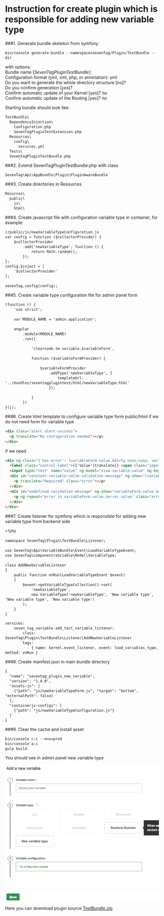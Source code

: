 # Instruction for create plugin which is responsible for adding new variable type

###1. Generate bundle skeleton from symfony

```
bin/console generate:bundle --namespace=SevenTag/Plugin/TestBundle --dir
```

with options:<br>
Bundle name [*SevenTagPluginTestBundle*]:<br>
Configuration format (yml, xml, php, or annotation): yml<br>
Do you want to generate the whole directory structure [no]?<br>
Do you confirm generation [*yes*]?<br>
Confirm automatic update of your Kernel [yes]? no<br>
Confirm automatic update of the Routing [yes]? no<br>

Starting bundle should look like:

```
TestBundle\
  DependencyInjection\
    Configuration.php
    SevenTagPluginTestExtension.php
  Resources\
    config\
      services.yml
  Tests\
  SevenTagPluginTestBundle.php
```
###2. Extend SevenTagPluginTestBundle.php with class
```
SevenTag\Api\AppBundle\Plugin\PluginAwareBundle
```
###3. Create directories in Resources
```
Resorces\
  public\
    js\
    html\
```
###4. Create javascript file with configuration variable type in container, for example:
```
//public/js/newVariableTypeConfiguration.js
var config = function ($collectorProvider) {
    $collectorProvider
        .add('newVariableType', function () {
            return Math.random();
        });
};
config.$inject = [
    '$collectorProvider'
];
 
sevenTag.config(config);
```
###5. Create variable type configuration file for admin panel form
```
(function () {
    'use strict';
 
    var MODULE_NAME = 'admin.application';
 
    angular
        .module(MODULE_NAME)
        .run([
 
            'clearcode.tm.variable.$variableForm',
 
            function ($variableFormProvider) {
 
                $variableFormProvider
                    .addType('newVariableType', {
                        templateUrl: '../bundles/seventagplugintest/html/newVariableType.html'
                    });
 
            }
        ])
}());
```
###6. Create html template to configure variable type form public/html
if we do not need form for variable type

```html
<div class="alert alert-success">
  <p translate="No configuration needed"></p>
</div>
```
if we need

```html
<div ng-class="{'has-error': (variableForm.value.$dirty &amp;&amp; variableForm.value.$invalid) || (view.validateVariable &amp;&amp; variableForm.value.$error.required) || variableForm.value.$error.value, 'has-feedback': (variableForm.value.$dirty &amp;&amp; variableForm.value.$invalid) || (view.validateVariable &amp;&amp; variableForm.value.$error.required)}" class="form-group">
  <label class="control-label">{{'Value'|translate}} <span class="important">*</span></label>
  <input type="text" name="value" ng-model="view.variable.value" ng-keypress="variableForm.value.$error.value !== undefined ? variableForm.value.$error = {} : ''" class="form-control" id="constant-variable-value" ng-required="true" ng-disabled="!currentContainer.$container.hasPermission('edit')"/><span ng-if="(undefined.$submitted &amp;&amp; undefined.viewAuthPassword.$invalid)" class="form-control-feedback icon-close"></span>
  <div id="constant-variable-value-validation-message" ng-show="(variableForm.value.$error.required &amp;&amp; variableForm.value.$dirty) || (view.validateVariable &amp;&amp; variableForm.value.$error.required)">
    <p translate="Required" class="error"></p>
  </div>
  <div id="undefined-validation-message" ng-show="variableForm.value.$error.value">
    <p ng-repeat="error in variableForm.value.$error.value" class="error">{{ error }}</p>
  </div>
</div>
```

###7. Create listener for symfony which is responsible for adding new variable type from backend side

```
<?php
 
namespace SevenTag\Plugin\TestBundle\Listener;
 
use SevenTag\Api\VariableBundle\Event\LoadVariableTypeEvent;
use SevenTag\Component\Variable\Model\VariableType;
 
class AddNewVariableListener
{
    public function onRun(LoadVariableTypeEvent $event)
    {
        $event->getVariableTypeCollection()->set(
            'newVariableType',
            new VariableType('newVariableType', 'New variable type', 'New variable type', 'New variable type')
        );
    }
}
```

```
services:
    seven_tag_variable.add_test_variable_listener:
        class: SevenTag\Plugin\TestBundle\Listener\AddNewVariableListener
        tags:
          - { name: kernel.event_listener, event: load_variables_type, method: onRun }
```

###8. Create manifest.json in main bundle directory

```
{
  "name": "seventag_plugin_new_variable",
  "version": "1.0.0",
  "assets-js": [
    {"path": "js/newVariableTypeForm.js", "target": "bottom", "externalPath": false}
  ],
  "containerjs-configs": [
    {"path": "js/newVariableTypeConfiguration.js"}
  ]
}
```

###9. Clear the cache and install asset

```
bin/console c:c --env=prod
bin/console a:i
gulp build
```

You should see in admin panel new variable type

![](/doc/variable_view.png)

Here you can download plugin source [TestBundle.zip](/doc/TestBundle.zip)



